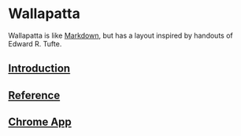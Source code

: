 # Wallapatta

Wallapatta is like [Markdown](http://en.wikipedia.org/wiki/Markdown),
but has a layout inspired by handouts of Edward R. Tufte.

## [Introduction](http://vpj.github.io/wallapatta/index.html)
## [Reference](http://vpj.github.io/wallapatta/reference.html)
## [Chrome App](https://chrome.google.com/webstore/detail/wallapatta/nleponjjojkllonfamfjhebhadibjlip)
